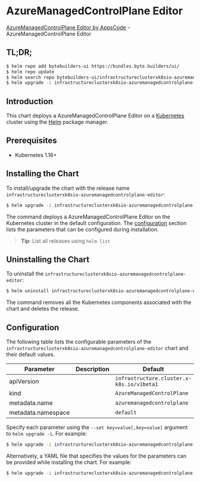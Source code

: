 # AzureManagedControlPlane Editor

[AzureManagedControlPlane Editor by AppsCode](https://byte.builders) - AzureManagedControlPlane Editor

## TL;DR;

```bash
$ helm repo add bytebuilders-ui https://bundles.byte.builders/ui/
$ helm repo update
$ helm search repo bytebuilders-ui/infrastructureclusterxk8sio-azuremanagedcontrolplane-editor --version=v0.4.15
$ helm upgrade -i infrastructureclusterxk8sio-azuremanagedcontrolplane-editor bytebuilders-ui/infrastructureclusterxk8sio-azuremanagedcontrolplane-editor -n default --create-namespace --version=v0.4.15
```

## Introduction

This chart deploys a AzureManagedControlPlane Editor on a [Kubernetes](http://kubernetes.io) cluster using the [Helm](https://helm.sh) package manager.

## Prerequisites

- Kubernetes 1.16+

## Installing the Chart

To install/upgrade the chart with the release name `infrastructureclusterxk8sio-azuremanagedcontrolplane-editor`:

```bash
$ helm upgrade -i infrastructureclusterxk8sio-azuremanagedcontrolplane-editor bytebuilders-ui/infrastructureclusterxk8sio-azuremanagedcontrolplane-editor -n default --create-namespace --version=v0.4.15
```

The command deploys a AzureManagedControlPlane Editor on the Kubernetes cluster in the default configuration. The [configuration](#configuration) section lists the parameters that can be configured during installation.

> **Tip**: List all releases using `helm list`

## Uninstalling the Chart

To uninstall the `infrastructureclusterxk8sio-azuremanagedcontrolplane-editor`:

```bash
$ helm uninstall infrastructureclusterxk8sio-azuremanagedcontrolplane-editor -n default
```

The command removes all the Kubernetes components associated with the chart and deletes the release.

## Configuration

The following table lists the configurable parameters of the `infrastructureclusterxk8sio-azuremanagedcontrolplane-editor` chart and their default values.

|     Parameter      | Description |                       Default                        |
|--------------------|-------------|------------------------------------------------------|
| apiVersion         |             | <code>infrastructure.cluster.x-k8s.io/v1beta1</code> |
| kind               |             | <code>AzureManagedControlPlane</code>                |
| metadata.name      |             | <code>azuremanagedcontrolplane</code>                |
| metadata.namespace |             | <code>default</code>                                 |


Specify each parameter using the `--set key=value[,key=value]` argument to `helm upgrade -i`. For example:

```bash
$ helm upgrade -i infrastructureclusterxk8sio-azuremanagedcontrolplane-editor bytebuilders-ui/infrastructureclusterxk8sio-azuremanagedcontrolplane-editor -n default --create-namespace --version=v0.4.15 --set apiVersion=infrastructure.cluster.x-k8s.io/v1beta1
```

Alternatively, a YAML file that specifies the values for the parameters can be provided while
installing the chart. For example:

```bash
$ helm upgrade -i infrastructureclusterxk8sio-azuremanagedcontrolplane-editor bytebuilders-ui/infrastructureclusterxk8sio-azuremanagedcontrolplane-editor -n default --create-namespace --version=v0.4.15 --values values.yaml
```
